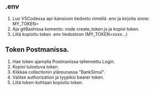 ## .env

1. Luo VSCodessa api-kansioon tiedosto nimellä .env ja kirjoita sinne: MY_TOKEN=
2. Aja gitBashissa komento: node create_token.js ja kopioi token.
3. Liitä kopioitu token .env tiedostoon (MY_TOKEN=xxxx...)

## Token Postmanissa.

1. Hae token ajamalla Postmanissa tallennettu Login.
2. Kopioi tulostuva token.
3. Klikkaa collectionin yläreunassa "BankSimul".
4. Valitse authorization ja tyypiksi bearer token.
5. Liitä token-kohtaan kopioitu token.
